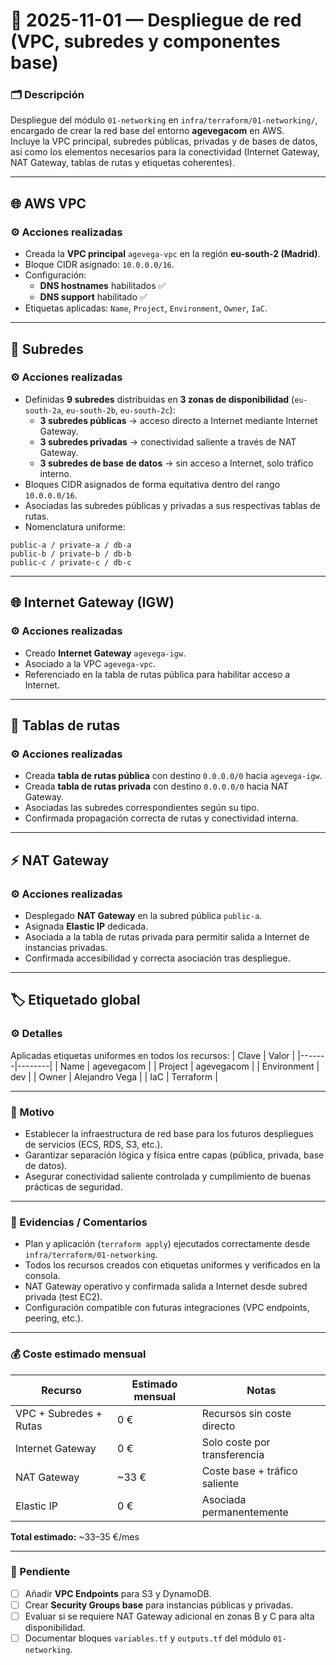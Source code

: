 # 🧩 2025-11-01 — Despliegue de red (VPC, subredes y componentes base)

### 🗂️ Descripción
Despliegue del módulo `01-networking` en `infra/terraform/01-networking/`, encargado de crear la red base del entorno **agevegacom** en AWS.  
Incluye la VPC principal, subredes públicas, privadas y de bases de datos, así como los elementos necesarios para la conectividad (Internet Gateway, NAT Gateway, tablas de rutas y etiquetas coherentes).

---

## 🌐 AWS VPC

### ⚙️ Acciones realizadas
- Creada la **VPC principal** `agevega-vpc` en la región **eu-south-2 (Madrid)**.  
- Bloque CIDR asignado: `10.0.0.0/16`.  
- Configuración:
  - **DNS hostnames** habilitados ✅  
  - **DNS support** habilitado ✅  
- Etiquetas aplicadas: `Name`, `Project`, `Environment`, `Owner`, `IaC`.

---

## 🧩 Subredes

### ⚙️ Acciones realizadas
- Definidas **9 subredes** distribuidas en **3 zonas de disponibilidad** (`eu-south-2a`, `eu-south-2b`, `eu-south-2c`):  
  - **3 subredes públicas** → acceso directo a Internet mediante Internet Gateway.  
  - **3 subredes privadas** → conectividad saliente a través de NAT Gateway.  
  - **3 subredes de base de datos** → sin acceso a Internet, solo tráfico interno.  
- Bloques CIDR asignados de forma equitativa dentro del rango `10.0.0.0/16`.  
- Asociadas las subredes públicas y privadas a sus respectivas tablas de rutas.  
- Nomenclatura uniforme:  


```
public-a / private-a / db-a
public-b / private-b / db-b
public-c / private-c / db-c
```

---

## 🌐 Internet Gateway (IGW)

### ⚙️ Acciones realizadas
- Creado **Internet Gateway** `agevega-igw`.  
- Asociado a la VPC `agevega-vpc`.  
- Referenciado en la tabla de rutas pública para habilitar acceso a Internet.

---

## 🔄 Tablas de rutas


### ⚙️ Acciones realizadas
- Creada **tabla de rutas pública** con destino `0.0.0.0/0` hacia `agevega-igw`.  
- Creada **tabla de rutas privada** con destino `0.0.0.0/0` hacia NAT Gateway.  
- Asociadas las subredes correspondientes según su tipo.  
- Confirmada propagación correcta de rutas y conectividad interna.

---

## ⚡ NAT Gateway

### ⚙️ Acciones realizadas
- Desplegado **NAT Gateway** en la subred pública `public-a`.  
- Asignada **Elastic IP** dedicada.  
- Asociada a la tabla de rutas privada para permitir salida a Internet de instancias privadas.  
- Confirmada accesibilidad y correcta asociación tras despliegue.

---

## 🏷️ Etiquetado global

### ⚙️ Detalles
Aplicadas etiquetas uniformes en todos los recursos:
| Clave | Valor |
|-------|--------|
| Name | agevegacom |
| Project | agevegacom |
| Environment | dev |
| Owner | Alejandro Vega |
| IaC | Terraform |

---

### 🎯 Motivo
- Establecer la infraestructura de red base para los futuros despliegues de servicios (ECS, RDS, S3, etc.).  
- Garantizar separación lógica y física entre capas (pública, privada, base de datos).  
- Asegurar conectividad saliente controlada y cumplimiento de buenas prácticas de seguridad.

---

### 🧾 Evidencias / Comentarios
- Plan y aplicación (`terraform apply`) ejecutados correctamente desde `infra/terraform/01-networking`.  
- Todos los recursos creados con etiquetas uniformes y verificados en la consola.  
- NAT Gateway operativo y confirmada salida a Internet desde subred privada (test EC2).  
- Configuración compatible con futuras integraciones (VPC endpoints, peering, etc.).

---

### 💰 Coste estimado mensual

| Recurso | Estimado mensual | Notas |
|----------|------------------|-------|
| VPC + Subredes + Rutas | 0 € | Recursos sin coste directo |
| Internet Gateway | 0 € | Solo coste por transferencia |
| NAT Gateway | ~33 € | Coste base + tráfico saliente |
| Elastic IP | 0 € | Asociada permanentemente |
**Total estimado:** ~33–35 €/mes

---

### 🚧 Pendiente
- [ ] Añadir **VPC Endpoints** para S3 y DynamoDB.  
- [ ] Crear **Security Groups base** para instancias públicas y privadas.  
- [ ] Evaluar si se requiere NAT Gateway adicional en zonas B y C para alta disponibilidad.  
- [ ] Documentar bloques `variables.tf` y `outputs.tf` del módulo `01-networking`.
